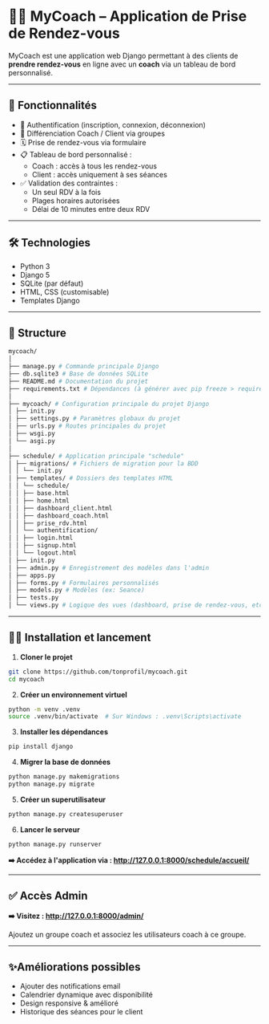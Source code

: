 # 🧘‍♀️ MyCoach – Application de Prise de Rendez-vous

MyCoach est une application web Django permettant à des clients de **prendre rendez-vous** en ligne avec un **coach** via un tableau de bord personnalisé.

---

## 🚀 Fonctionnalités

- 🔐 Authentification (inscription, connexion, déconnexion)
- 👤 Différenciation Coach / Client via groupes
- 🗓️ Prise de rendez-vous via formulaire
- 📋 Tableau de bord personnalisé :
  - Coach : accès à tous les rendez-vous
  - Client : accès uniquement à ses séances
- ✅ Validation des contraintes :
  - Un seul RDV à la fois
  - Plages horaires autorisées
  - Délai de 10 minutes entre deux RDV

---

## 🛠️ Technologies

- Python 3
- Django 5
- SQLite (par défaut)
- HTML, CSS (customisable)
- Templates Django

---

## 📂 Structure

```bash
mycoach/
│
├── manage.py # Commande principale Django
├── db.sqlite3 # Base de données SQLite
├── README.md # Documentation du projet
├── requirements.txt # Dépendances (à générer avec pip freeze > requirements.txt)
│
├── mycoach/ # Configuration principale du projet Django
│ ├── init.py
│ ├── settings.py # Paramètres globaux du projet
│ ├── urls.py # Routes principales du projet
│ ├── wsgi.py
│ └── asgi.py
│
├── schedule/ # Application principale "schedule"
│ ├── migrations/ # Fichiers de migration pour la BDD
│ │ └── init.py
│ ├── templates/ # Dossiers des templates HTML
│ │ └── schedule/
│ │ ├── base.html
│ │ ├── home.html
│ │ ├── dashboard_client.html
│ │ ├── dashboard_coach.html
│ │ ├── prise_rdv.html
│ │ └── authentification/
│ │ ├── login.html
│ │ ├── signup.html
│ │ └── logout.html
│ ├── init.py
│ ├── admin.py # Enregistrement des modèles dans l'admin
│ ├── apps.py
│ ├── forms.py # Formulaires personnalisés
│ ├── models.py # Modèles (ex: Seance)
│ ├── tests.py
│ └── views.py # Logique des vues (dashboard, prise de rendez-vous, etc.)

```

---

## 🧑‍💻 Installation et lancement

1. **Cloner le projet**

```bash
git clone https://github.com/tonprofil/mycoach.git
cd mycoach
```

2. **Créer un environnement virtuel**

```bash
python -m venv .venv
source .venv/bin/activate  # Sur Windows : .venv\Scripts\activate
```

3. **Installer les dépendances**

```bash
pip install django
```

4. **Migrer la base de données**

```bash
python manage.py makemigrations
python manage.py migrate
```

5. **Créer un superutilisateur**

```bash
python manage.py createsuperuser
```

6. **Lancer le serveur**

```bash
python manage.py runserver
```

**➡️ Accédez à l'application via : http://127.0.0.1:8000/schedule/accueil/**

---

## ✅ Accès Admin

**➡️ Visitez : http://127.0.0.1:8000/admin/**

Ajoutez un groupe coach et associez les utilisateurs coach à ce groupe.

---

## ✨Améliorations possibles

- Ajouter des notifications email
- Calendrier dynamique avec disponibilité
- Design responsive & amélioré
- Historique des séances pour le client

